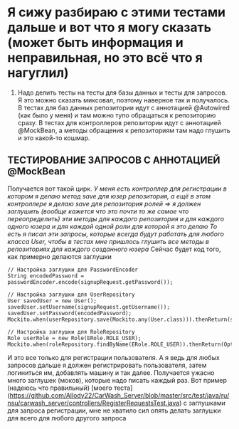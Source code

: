 # Я сижу разбираю с этими тестами дальше и вот что я могу сказать (может быть информация и неправильная, но это всё что я нагуглил)
1) Надо делить тесты на тесты для базы данных и тесты для запросов. Я это можно сказать миксовал, поэтому наверное так и получалось.
В тестах для баз данных репозитории идут с аннотацией @Autowired (как было у меня) и там можно тупо обращаться к репозиторию сразу.
В тестах для контроллеров репозитории идут с аннотацией @MockBean, а методы обращения к репозиториям там надо глушить и это какой-то кошмар.
## ТЕСТИРОВАНИЕ ЗАПРОСОВ С АННОТАЦИЕЙ @MockBean
Получается вот такой цирк.
*У меня есть контроллер для регистрации в котором я делаю метод save для юзер репозитория, а ещё в этом контроллере я делаю save для репозитория ролей => я должен заглушить (вообще кажется что это почти то же самое что переопределить) эти методы для каждого репозитория и для каждого одного юзера и для каждой одной роли для которой я это делаю
То есть я писал эти запросы, которые всегда будут работать для любого класса User, чтобы в тестах мне пришлось глушить все методы в репозиториях для каждого созданного юзера*
Сейчас будет код того, как примерно делаются заглушки
```
// Настройка заглушки для PasswordEncoder
String encodedPassword = passwordEncoder.encode(signupRequest.getPassword());

// Настройка заглушки для UserRepository
User savedUser = new User();
savedUser.setUsername(signupRequest.getUsername());
savedUser.setPassword(encodedPassword);
Mockito.when(userRepository.save(Mockito.any(User.class))).thenReturn(savedUser);

// Настройка заглушки для RoleRepository
Role userRole = new Role(ERole.ROLE_USER);
Mockito.when(roleRepository.findByName(ERole.ROLE_USER)).thenReturn(Optional.of(userRole));
```
И это все только для регистрации пользователя. А я ведь для любых запросов дальше я должен регистрировать пользователя, затем логиниться им, добавлять машину и так далее.
Получается ужасно много заглушек (моков), которые надо писать каждый раз.
Вот пример (надеюсь что правильный) [моего теста] (https://github.com/Allody22/CarWash_Server/blob/master/src/test/java/ru/nsu/carwash_server/controllers/RegisterRequestsTest.java) с заглушками для запроса регистрации, мне не хватило сил опять делать заглушки для всего для любого другого запроса
